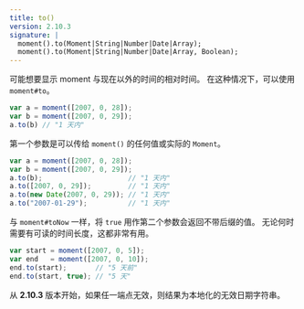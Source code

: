 ```yaml
---
title: to()
version: 2.10.3
signature: |
  moment().to(Moment|String|Number|Date|Array);
  moment().to(Moment|String|Number|Date|Array, Boolean);
---
```



可能想要显示 moment 与现在以外的时间的相对时间。
在这种情况下，可以使用 `moment#to`。

```javascript
var a = moment([2007, 0, 28]);
var b = moment([2007, 0, 29]);
a.to(b) // "1 天内"
```

第一个参数是可以传给 `moment()` 的任何值或实际的 `Moment`。

```javascript
var a = moment([2007, 0, 28]);
var b = moment([2007, 0, 29]);
a.to(b);                     // "1 天内"
a.to([2007, 0, 29]);         // "1 天内"
a.to(new Date(2007, 0, 29)); // "1 天内"
a.to("2007-01-29");          // "1 天内"
```

与 `moment#toNow` 一样，将 `true` 用作第二个参数会返回不带后缀的值。
无论何时需要有可读的时间长度，这都非常有用。

```javascript
var start = moment([2007, 0, 5]);
var end   = moment([2007, 0, 10]);
end.to(start);       // "5 天前"
end.to(start, true); // "5 天"
```

从 **2.10.3** 版本开始，如果任一端点无效，则结果为本地化的无效日期字符串。

